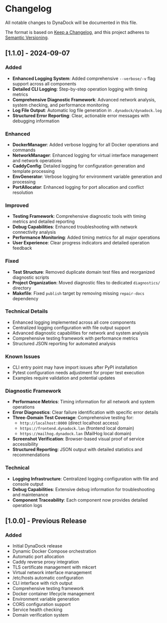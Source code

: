 # Changelog

All notable changes to DynaDock will be documented in this file.

The format is based on [Keep a Changelog](https://keepachangelog.com/en/1.0.0/),
and this project adheres to [Semantic Versioning](https://semver.org/spec/v2.0.0.html).

## [1.1.0] - 2024-09-07

### Added

- **Enhanced Logging System**: Added comprehensive `--verbose/-v` flag support across all components
- **Detailed CLI Logging**: Step-by-step operation logging with timing metrics
- **Comprehensive Diagnostic Framework**: Advanced network analysis, system checking, and performance monitoring
- **Log File Output**: Automatic log file generation in `.dynadock/dynadock.log`
- **Structured Error Reporting**: Clear, actionable error messages with debugging information

### Enhanced

- **DockerManager**: Added verbose logging for all Docker operations and commands
- **NetworkManager**: Enhanced logging for virtual interface management and network operations  
- **CaddyConfig**: Detailed logging for configuration generation and template processing
- **EnvGenerator**: Verbose logging for environment variable generation and processing
- **PortAllocator**: Enhanced logging for port allocation and conflict resolution

### Improved

- **Testing Framework**: Comprehensive diagnostic tools with timing metrics and detailed reporting
- **Debug Capabilities**: Enhanced troubleshooting with network connectivity analysis
- **Performance Monitoring**: Added timing metrics for all major operations
- **User Experience**: Clear progress indicators and detailed operation feedback

### Fixed

- **Test Structure**: Removed duplicate domain test files and reorganized diagnostic scripts
- **Project Organization**: Moved diagnostic files to dedicated `diagnostics/` directory
- **Makefile**: Fixed `publish` target by removing missing `repair-docs` dependency

### Technical Details

- Enhanced logging implemented across all core components
- Centralized logging configuration with file output support
- Advanced diagnostic capabilities for network and system analysis
- Comprehensive testing framework with performance metrics
- Structured JSON reporting for automated analysis

### Known Issues

- CLI entry point may have import issues after PyPI installation
- Pytest configuration needs adjustment for proper test execution
- Examples require validation and potential updates

### Diagnostic Framework

- **Performance Metrics**: Timing information for all network and system operations
- **Error Diagnostics**: Clear failure identification with specific error details
- **Three-Domain Test Coverage**: Comprehensive testing for:
  - `http://localhost:8000` (direct localhost access)
  - `https://frontend.dynadock.lan` (frontend local domain)
  - `https://mailhog.dynadock.lan` (MailHog local domain)
- **Screenshot Verification**: Browser-based visual proof of service accessibility
- **Structured Reporting**: JSON output with detailed statistics and recommendations

### Technical
- **Logging Infrastructure**: Centralized logging configuration with file and console output
- **Debug Capabilities**: Extensive debug information for troubleshooting and maintenance
- **Component Traceability**: Each component now provides detailed operation logs

## [1.0.0] - Previous Release

### Added
- Initial DynaDock release
- Dynamic Docker Compose orchestration
- Automatic port allocation
- Caddy reverse proxy integration  
- TLS certificate management with mkcert
- Virtual network interface management
- /etc/hosts automatic configuration
- CLI interface with rich output
- Comprehensive testing framework
- Docker container lifecycle management
- Environment variable generation
- CORS configuration support
- Service health checking
- Domain verification system
